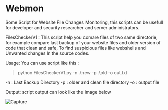 # Webmon

Some Script for Website File Changes Monitoring, this scripts can be usefull for developer and security researcher and server administrators.


FilesCheckerV1 :
This script help you comare files of two same directorie, for example compare last backup of your website files and older version of code that clean and safe, To find suspicious files like webshells and Unwanted changes In the source codes.

Usage:
You can use script like this : 
> python FilesCheckerV1.py -n .\new -p .\old -o out.txt


-n : Last Backup Directory
-p : older and clean file directory
-o : output file

Output:
script output can look like the image below



![Capture](https://user-images.githubusercontent.com/122885005/212916683-f9f1a3a3-1553-4944-8b0c-ac41311bb017.PNG)
